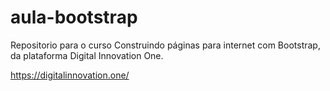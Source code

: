 # aula-bootstrap
Repositorio para o curso Construindo páginas para internet com Bootstrap, da plataforma Digital Innovation One.

https://digitalinnovation.one/
